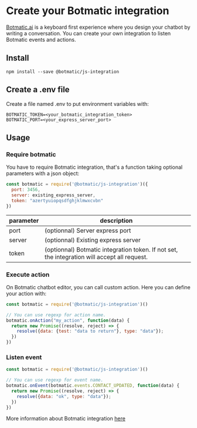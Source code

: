 # Create your Botmatic integration

[Botmatic.ai](https://botmatic.ai) is a keyboard first experience where you design your chatbot by writing a conversation.
You can create your own integration to listen Botmatic events and actions.

## Install

```shell
npm install --save @botmatic/js-integration
```

## Create a .env file

Create a file named .env to put environment variables with:
```
BOTMATIC_TOKEN=<your_botmatic_integration_token>
BOTMATIC_PORT=<your_express_server_port>
```

## Usage

### Require botmatic
You have to require Botmatic integration, that's a function taking optional parameters with a json object:

```javascript
const botmatic = require('@botmatic/js-integration')({
  port: 3456,
  server: existing_express_server,
  token: "azertyuiopqsdfghjklmwxcvbn"
})
```

| parameter | description            |
| ----------- | --------------- |
| port        | (optionnal) Server express port          |
| server      | (optionnal) Existing express server |
| token      | (optionnal) Botmatic integration token. If not set, the integration will accept all request. |

### Execute action

On Botmatic chatbot editor, you can call custom action.
Here you can define your action with:

```javascript
const botmatic = require('@botmatic/js-integration')()

// You can use regexp for action name.
botmatic.onAction("my_action", function(data) {
  return new Promise((resolve, reject) => {
    resolve({data: {test: "data to return"}, type: "data"});
  })
})
```

### Listen event
```javascript
const botmatic = require('@botmatic/js-integration')()

// You can use regexp for event name.
botmatic.onEvent(botmatic.events.CONTACT_UPDATED, function(data) {
  return new Promise((resolve, reject) => {
    resolve({data: "ok", type: "data"});
  })
})
```

More information about Botmatic integration [here](https://botmatic.zendesk.com/hc/en-us/articles/115004171313-Get-started-with-custom-integrations)
